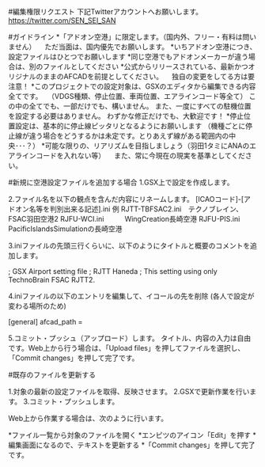 #編集権限リクエスト
下記Twitterアカウントへお願いします。  
https://twitter.com/SEN_SEI_SAN

#ガイドライン
*「アドオン空港」に限定します。（国内外、フリー・有料は問いません）
　ただ当面は、国内優先でお願いします。
*いちアドオン空港につき、設定ファイルはひとつでお願いします
*同じ空港でもアドオンメーカーが違う場合は、別のファイルとしてください
*公式からリリースされている、最新かつオリジナルのままのAFCADを前提としてください。
　独自の変更をしてる方は要注意！
*このプロジェクトでの設定対象は、GSXのエディタから編集できる内容全てです。
　（VDGS種類、停止位置、車両位置、エアラインコード等全て）
 この中の全てでも、一部だけでも、構いません。
 また、一度にすべての駐機位置を設定する必要はありません。
 わずかな修正だけでも、大歓迎です！
*停止位置設定は、基本的に停止線ピッタリとなるようにお願いします
 （機種ごとに停止線が違う場合をどうするかは未定です。とりあえず線がある範囲内の中央･･･？）
*可能な限りの、リアリズムを目指しましょう（羽田1タミにANAのエアラインコードを入れない等）
　また、常に今現在の現実を基準としてください。
 

#新規に空港設定ファイルを追加する場合
1.GSX上で設定を作成します。

2.ファイル名を以下の観点を含んだ内容にリネームします。
 [ICAOコード]-[アドオン名等を判別出来る記述].ini
 例
  RJTT-TBFSAC2.ini　テクノブレイン、FSAC羽田空港2
  RJFU-WCI.ini　　　WingCreation長崎空港
  RJFU-PIS.ini     PacificIslandsSimulationの長崎空港
    
3.iniファイルの先頭三行くらいに、以下のようにタイトルと概要のコメントを追加します。

; GSX Airport setting file
; RJTT Haneda 
; This setting using only TechnoBrain FSAC RJTT2.

4.iniファイルの以下のエントリを編集して、イコールの先を削除
  (各人で設定が変わる場所のため)

[general]
afcad_path =

5.コミット・プッシュ（アップロード）します。
タイトル、内容の入力は自由です。Web上から行う場合は、「Upload files」を押してファイルを選択し、「Commit changes」を押して完了です。

#既存のファイルを更新する

1.対象の最新の設定ファイルを取得、反映させます。
2.GSXで更新作業を行います。
3.コミット・プッシュします。

Web上から作業する場合は、次のように行います。

*ファイル一覧から対象のファイルを開く
*エンピツのアイコン「Edit」を押す
*編集画面になるので、テキストを更新する
*「Commit changes」を押して完了です。

